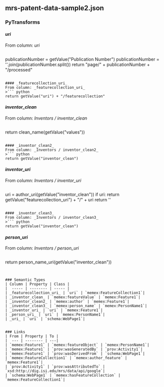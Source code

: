 ## mrs-patent-data-sample2.json

### PyTransforms
#### _uri_
From column: _uri_
>``` python
publicationNumber = getValue("Publication Number")
publicationNumber = ''.join(publicationNumber.split())
return "page/" + publicationNumber + "/processed"
```

#### _featurecollection_uri_
From column: _featurecollection_uri_
>``` python
return getValue("uri") + "/featurecollection"
```

#### _inventor_clean_
From column: _Inventors / inventor_clean_
>``` python
return clean_name(getValue("values"))
```

#### _inventor_clean2_
From column: _Inventors / inventor_clean2_
>``` python
return getValue("inventor_clean")
```

#### _inventor_uri_
From column: _Inventors / inventor_uri_
>``` python
uri = author_uri(getValue("inventor_clean"))
if uri:
  return getValue("featurecollection_uri") + "/" + uri
return ''
```

#### _inventor_clean3_
From column: _Inventors / inventor_clean3_
>``` python
return getValue("inventor_clean")
```

#### _person_uri_
From column: _Inventors / person_uri_
>``` python
return person_name_uri(getValue("inventor_clean"))
```


### Semantic Types
| Column | Property | Class |
|  ----- | -------- | ----- |
| _featurecollection_uri_ | `uri` | `memex:FeatureCollection1`|
| _inventor_clean_ | `memex:featureValue` | `memex:Feature1`|
| _inventor_clean2_ | `memex:author` | `memex:Feature1`|
| _inventor_clean3_ | `memex:person_name` | `memex:PersonName1`|
| _inventor_uri_ | `uri` | `memex:Feature1`|
| _person_uri_ | `uri` | `memex:PersonName1`|
| _uri_ | `uri` | `schema:WebPage1`|


### Links
| From | Property | To |
|  --- | -------- | ---|
| `memex:Feature1` | `memex:featureObject` | `memex:PersonName1`|
| `memex:Feature1` | `prov:wasGeneratedBy` | `prov:Activity1`|
| `memex:Feature1` | `prov:wasDerivedFrom` | `schema:WebPage1`|
| `memex:FeatureCollection1` | `memex:author_feature` | `memex:Feature1`|
| `prov:Activity1` | `prov:wasAttributedTo` | `xsd:http://dig.isi.edu/mrs/data/api/google`|
| `schema:WebPage1` | `memex:hasFeatureCollection` | `memex:FeatureCollection1`|

